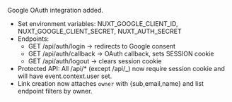 Google OAuth integration added.
- Set environment variables: NUXT_GOOGLE_CLIENT_ID, NUXT_GOOGLE_CLIENT_SECRET, NUXT_AUTH_SECRET
- Endpoints:
  - GET /api/auth/login -> redirects to Google consent
  - GET /api/auth/callback -> OAuth callback, sets SESSION cookie
  - GET /api/auth/logout -> clears session cookie
- Protected API: All /api/* (except /api/_) now require session cookie and will have event.context.user set.
- Link creation now attaches `owner` with {sub,email,name} and list endpoint filters by owner.
